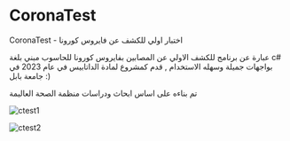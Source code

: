 # CoronaTest


 CoronaTest - اختبار اولي للكشف عن فايروس كورونا


 عبارة عن برنامج للكشف الاولي عن المصابين بفايروس كورونا للحاسوب مبني بلغة c# بواجهات جميلة وسهله الاستخدام , قدم كمشروع لمادة الداتابيس في عام 2023 في جامعة بابل :) 

 تم بناءه على اساس ابحاث ودراسات منظمة الصحة العاليمة


![ctest1](https://github.com/bah8k/CoronaTest/assets/63976738/a94bb0f6-3eb6-44fd-a06a-b4c736576600)



![ctest2](https://github.com/bah8k/CoronaTest/assets/63976738/2f043d20-7c8a-4419-9aea-4db94808d599)
